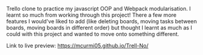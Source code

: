 Trello clone to practice my javascript OOP and Webpack modularisation. I learnt so much from working through this project!
There a few more features I would've liked to add (like deleting boards, moving tasks between boards, moving boards in different order) but thought I learnt as much as I could with this project and wanted to move onto something different.

Link to live preview: https://mcurmi05.github.io/Trell-No/
